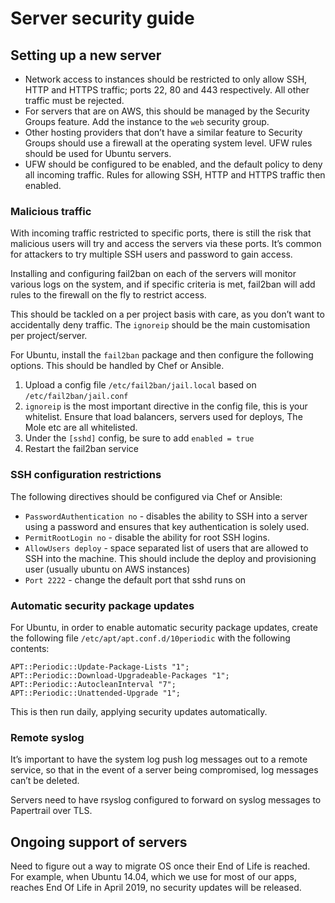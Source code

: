 # Server security guide

## Setting up a new server

- Network access to instances should be restricted to only allow SSH, HTTP and HTTPS traffic; ports 22, 80 and 443 respectively. All other traffic must be rejected.
- For servers that are on AWS, this should be managed by the Security Groups feature. Add the instance to the `web` security group.
- Other hosting providers that don’t have a similar feature to Security Groups should use a firewall at the operating system level. UFW rules should be used for Ubuntu servers.
- UFW should be configured to be enabled, and the default policy to deny all incoming traffic. Rules for allowing SSH, HTTP and HTTPS traffic then enabled.

### Malicious traffic

With incoming traffic restricted to specific ports, there is still the risk that malicious users will try and access the servers via these ports. It’s common for attackers to try multiple SSH users and password to gain access.

Installing and configuring fail2ban on each of the servers will monitor various logs on the system, and if specific criteria is met, fail2ban will add rules to the firewall on the fly to restrict access.

This should be tackled on a per project basis with care, as you don’t want to accidentally deny traffic. The `ignoreip` should be the main customisation per project/server.

For Ubuntu, install the `fail2ban` package and then configure the following options. This should be handled by Chef or Ansible.

1. Upload a config file `/etc/fail2ban/jail.local` based on `/etc/fail2ban/jail.conf`
2. `ignoreip` is the most important directive in the config file, this is your whitelist. Ensure that load balancers, servers used for deploys, The Mole etc are all whitelisted.
3. Under the `[sshd]` config, be sure to add `enabled = true`
4. Restart the fail2ban service

### SSH configuration restrictions

The following directives should be configured via Chef or Ansible:

- `PasswordAuthentication no` - disables the ability to SSH into a server using a password and ensures that key authentication is solely used.
- `PermitRootLogin no` - disable the ability for root SSH logins.
- `AllowUsers deploy` - space separated list of users that are allowed to SSH into the machine. This should include the deploy and provisioning user (usually ubuntu on AWS instances)
- `Port 2222` - change the default port that sshd runs on

### Automatic security package updates

For Ubuntu, in order to enable automatic security package updates, create the following file `/etc/apt/apt.conf.d/10periodic` with the following contents:

```
APT::Periodic::Update-Package-Lists "1";
APT::Periodic::Download-Upgradeable-Packages "1";
APT::Periodic::AutocleanInterval "7";
APT::Periodic::Unattended-Upgrade "1";
```

This is then run daily, applying security updates automatically.

### Remote syslog

It’s important to have the system log push log messages out to a remote service, so that in the event of a server being compromised, log messages can’t be deleted.

Servers need to have rsyslog configured to forward on syslog messages to Papertrail over TLS.

## Ongoing support of servers
Need to figure out a way to migrate OS once their End of Life is reached. For example, when Ubuntu 14.04, which we use for most of our apps, reaches End Of Life in April 2019, no security updates will be released.

